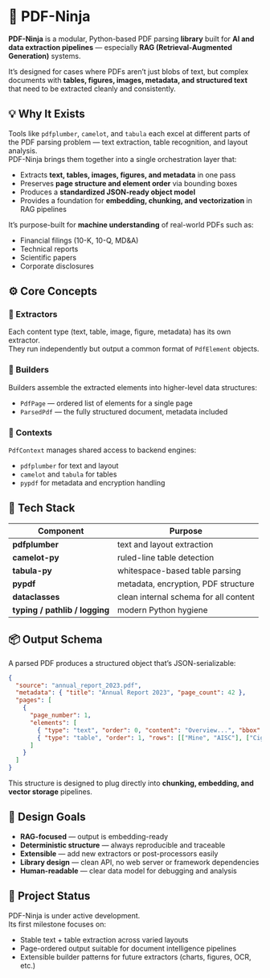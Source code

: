 # 🥷 PDF-Ninja

**PDF-Ninja** is a modular, Python-based PDF parsing **library** built for **AI and data extraction pipelines** — especially **RAG (Retrieval-Augmented Generation)** systems.

It’s designed for cases where PDFs aren’t just blobs of text, but complex documents with **tables, figures, images, metadata, and structured text** that need to be extracted cleanly and consistently.


## 💡 Why It Exists

Tools like `pdfplumber`, `camelot`, and `tabula` each excel at different parts of the PDF parsing problem — text extraction, table recognition, and layout analysis.  
PDF-Ninja brings them together into a single orchestration layer that:

- Extracts **text, tables, images, figures, and metadata** in one pass  
- Preserves **page structure and element order** via bounding boxes  
- Produces a **standardized JSON-ready object model**  
- Provides a foundation for **embedding, chunking, and vectorization** in RAG pipelines

It’s purpose-built for **machine understanding** of real-world PDFs such as:
- Financial filings (10-K, 10-Q, MD&A)
- Technical reports
- Scientific papers
- Corporate disclosures


## ⚙️ Core Concepts

### 🧩 Extractors
Each content type (text, table, image, figure, metadata) has its own extractor.  
They run independently but output a common format of `PdfElement` objects.

### 🧱 Builders
Builders assemble the extracted elements into higher-level data structures:
- `PdfPage` — ordered list of elements for a single page  
- `ParsedPdf` — the fully structured document, metadata included

### 🧠 Contexts
`PdfContext` manages shared access to backend engines:
- `pdfplumber` for text and layout  
- `camelot` and `tabula` for tables  
- `pypdf` for metadata and encryption handling  


## 🧰 Tech Stack

| Component | Purpose |
|------------|----------|
| **pdfplumber** | text and layout extraction |
| **camelot-py** | ruled-line table detection |
| **tabula-py** | whitespace-based table parsing |
| **pypdf** | metadata, encryption, PDF structure |
| **dataclasses** | clean internal schema for all content |
| **typing / pathlib / logging** | modern Python hygiene |


## 📦 Output Schema

A parsed PDF produces a structured object that’s JSON-serializable:

```json
{
  "source": "annual_report_2023.pdf",
  "metadata": { "title": "Annual Report 2023", "page_count": 42 },
  "pages": [
    {
      "page_number": 1,
      "elements": [
        { "type": "text", "order": 0, "content": "Overview...", "bbox": [72, 95, 520, 110] },
        { "type": "table", "order": 1, "rows": [["Mine", "AISC"], ["Cigar Lake", "1.23"]], "bbox": [70, 200, 500, 340] }
      ]
    }
  ]
}
```

This structure is designed to plug directly into **chunking, embedding, and vector storage** pipelines.


## 🚀 Design Goals

- **RAG-focused** — output is embedding-ready  
- **Deterministic structure** — always reproducible and traceable  
- **Extensible** — add new extractors or post-processors easily  
- **Library design** — clean API, no web server or framework dependencies  
- **Human-readable** — clear data model for debugging and analysis  


## 🧭 Project Status

PDF-Ninja is under active development.  
Its first milestone focuses on:
- Stable text + table extraction across varied layouts  
- Page-ordered output suitable for document intelligence pipelines  
- Extensible builder patterns for future extractors (charts, figures, OCR, etc.)